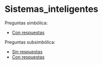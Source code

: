 # Sistemas_inteligentes

Preguntas simbólica:
 * [Con respuestas](https://github.com/raulmouzo/Sistemas_inteligentes/blob/main/Preguntas_simbolica_respuestas.md)

Preguntas subsimbólica:
* [Sin respuestas](https://github.com/raulmouzo/Sistemas_inteligentes/blob/main/Preguntas_subsimbolica.md)
* [Con respuestas](https://github.com/raulmouzo/Sistemas_inteligentes/blob/main/Preguntas_subsimbolica_respuestas.md)
